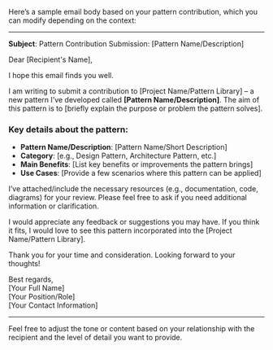 Here’s a sample email body based on your pattern contribution, which you can modify depending on the context:

---

**Subject**: Pattern Contribution Submission: [Pattern Name/Description]

Dear [Recipient's Name],

I hope this email finds you well.

I am writing to submit a contribution to [Project Name/Pattern Library] – a new pattern I’ve developed called **[Pattern Name/Description]**. The aim of this pattern is to [briefly explain the purpose or problem the pattern solves]. 

### Key details about the pattern:
- **Pattern Name/Description**: [Pattern Name/Short Description]
- **Category**: [e.g., Design Pattern, Architecture Pattern, etc.]
- **Main Benefits**: [List key benefits or improvements the pattern brings]
- **Use Cases**: [Provide a few scenarios where this pattern can be applied]

I’ve attached/include the necessary resources (e.g., documentation, code, diagrams) for your review. Please feel free to ask if you need additional information or clarification.

I would appreciate any feedback or suggestions you may have. If you think it fits, I would love to see this pattern incorporated into the [Project Name/Pattern Library].

Thank you for your time and consideration. Looking forward to your thoughts!

Best regards,  
[Your Full Name]  
[Your Position/Role]  
[Your Contact Information]  

---

Feel free to adjust the tone or content based on your relationship with the recipient and the level of detail you want to provide.
